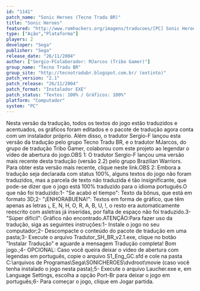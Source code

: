 ```yaml
---
id: "1141"
patch_name: "Sonic Heroes (Tecno Tradu BR)"
title: "Sonic Heroes"
featured: "http://www.romhackers.org/imagens/traducoes/[PC] Sonic Heroes - Tecno Tradu BR - 1.jpg"
type: ["Ação","Plataforma"]
players: 2
developer: "Sega"
publisher: "Sega"
release_date: "26/11/2004"
author: ["Sergio-FColaborador: MJarcos (Tribo Gamer)"]
group_name: "Tecno Tradu BR"
group_site: "http://tecnotradubr.blogspot.com.br/ (extinto)"
patch_version: "2.1"
patch_release: "26/11/2004"
patch_format: "Instalador EXE"
patch_status: "Textos: 100% / Gráficos: 100%"
platform: "Computador"
system: "PC"
---
```


Nesta versão da tradução, todos os textos do jogo estão traduzidos e acentuados, os gráficos foram editados e o pacote de tradução agora conta com um instalador próprio. Além disso, o tradutor Sergio-F lançou esta versão da tradução pelo grupo Tecno Tradu BR, e o tradutor MJarcos, do grupo de tradução Tribo Gamer, colaborou com este projeto ao legendar o vídeo de abertura do jogo.OBS 1: O tradutor Sergio-F lançou uma versão mais recente desta tradução (versão 2.2) pelo grupo Brazilian Warriors. Para obter esta versão mais recente, clique neste link.OBS 2: Embora a tradução seja declarada com status 100%, alguns textos do jogo não foram traduzidos, mas a parcela de texto não traduzida é tão insignificante, que pode-se dizer que o jogo está 100% traduzido para o idioma português.O que não foi traduzido:1- "Se acabó el tiempo": Texto da bônus, que está em formato 3D;2- "¡ENHORABUENA!": Textos em forma de gráfico, que têm apenas as letras ¡, E, N, H, O, R, A, B, U, !, o resto era automaticamente reescrito com asletras já inseridas, por falta de espaço não foi traduzido.3- "Súper difícil": Gráfico não encontrado.ATENÇÃO:Para fazer uso da tradução, siga as seguintes instruções:1- Instale o jogo no seu computador;2- Descompacte o conteúdo do pacote de tradução em uma pasta;3- Execute o arquivo Tradutor_SH_BR_v2.1.exe, clique no botão "Instalar Tradução" e aguarde a mensagem Tradução completa! Bom jogo.;4- OPCIONAL: Caso você queira deixar o vídeo de abertura com legendas em português, copie o arquivo S1_Eng_GC.sfd e cole na pasta C:\arquivos de Programas\Sega\SONICHEROES\dvdroot\movie (caso você tenha instalado o jogo nesta pasta);5- Execute o arquivo Laucher.exe e, em Language Settings, escolha a opção Port-Br para deixar o jogo em português;6- Para começar o jogo, clique em Jogar partida.